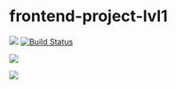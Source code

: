 # frontend-project-lvl1
<a href="https://codeclimate.com/github/roksana-z/frontend-project-lvl1/maintainability"><img src="https://api.codeclimate.com/v1/badges/32536ad1f28a6a23a980/maintainability" /></a> 
[![Build Status](https://travis-ci.com/roksana-z/frontend-project-lvl1.svg?branch=master)](https://travis-ci.com/roksana-z/frontend-project-lvl1)

<a href="https://asciinema.org/a/KGDjjIf1QGvqLvIOnBbTdrBKU" target="_blank"><img src="https://asciinema.org/a/KGDjjIf1QGvqLvIOnBbTdrBKU.svg" /></a>

<a href="https://asciinema.org/a/ACnyxfUCR8VfEpD7b70EIgLvX" target="_blank"><img src="https://asciinema.org/a/ACnyxfUCR8VfEpD7b70EIgLvX.svg" /></a>
